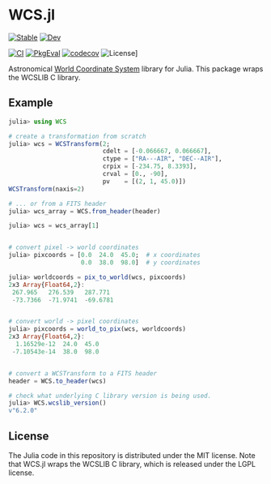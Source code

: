WCS.jl
======

[![Stable](https://img.shields.io/badge/docs-stable-blue.svg)](https://juliaastro.org/WCS/stable/)
[![Dev](https://img.shields.io/badge/docs-dev-blue.svg)](https://juliaastro.org/WCS.jl/dev/)

[![CI](https://github.com/JuliaAstro/WCS.jl/actions/workflows/CI.yml/badge.svg)](https://github.com/JuliaAstro/WCS.jl/actions/workflows/CI.yml)
[![PkgEval](https://juliaci.github.io/NanosoldierReports/pkgeval_badges/W/WCS.svg)](https://juliaci.github.io/NanosoldierReports/pkgeval_badges/report.html)
[![codecov](https://codecov.io/gh/JuliaAstro/WCS.jl/graph/badge.svg?token=IkcEB1e4Ib)](https://codecov.io/gh/JuliaAstro/WCS.jl)
![License](https://img.shields.io/github/license/JuliaAstro/WCS.jl?color=yellow)]

Astronomical [World Coordinate
System](http://www.atnf.csiro.au/people/mcalabre/WCS/) library for
Julia. This package wraps the WCSLIB C library.

Example
-------

```julia
julia> using WCS

# create a transformation from scratch
julia> wcs = WCSTransform(2;
                          cdelt = [-0.066667, 0.066667],
                          ctype = ["RA---AIR", "DEC--AIR"],
                          crpix = [-234.75, 8.3393],
                          crval = [0., -90],
                          pv    = [(2, 1, 45.0)])
WCSTransform(naxis=2)

# ... or from a FITS header
julia> wcs_array = WCS.from_header(header)

julia> wcs = wcs_array[1]


# convert pixel -> world coordinates
julia> pixcoords = [0.0  24.0  45.0;  # x coordinates
                    0.0  38.0  98.0]  # y coordinates

julia> worldcoords = pix_to_world(wcs, pixcoords)
2x3 Array{Float64,2}:
 267.965   276.539   287.771 
 -73.7366  -71.9741  -69.6781


# convert world -> pixel coordinates
julia> pixcoords = world_to_pix(wcs, worldcoords)
2x3 Array{Float64,2}:
  1.16529e-12  24.0  45.0
 -7.10543e-14  38.0  98.0


# convert a WCSTransform to a FITS header
header = WCS.to_header(wcs)

# check what underlying C library version is being used.
julia> WCS.wcslib_version()
v"6.2.0"
```

License
-------

The Julia code in this repository is distributed under the MIT
license. Note that WCS.jl wraps the WCSLIB C library, which is
released under the LGPL license.
